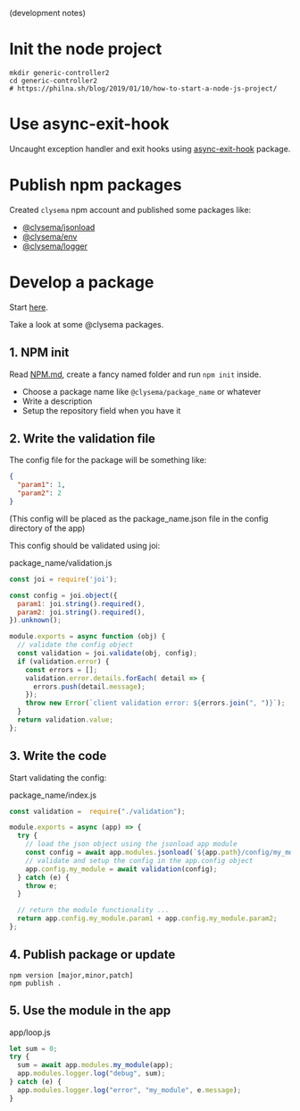 (development notes)

# Init the node project

```
mkdir generic-controller2
cd generic-controller2
# https://philna.sh/blog/2019/01/10/how-to-start-a-node-js-project/
```

# Use async-exit-hook

Uncaught exception handler and exit hooks using [async-exit-hook](https://github.com/tapppi/async-exit-hook) package.

# Publish npm packages

Created `clysema` npm account and published some packages like:

* [@clysema/jsonload](https://www.npmjs.com/package/@clysema/jsonload)
* [@clysema/env](https://www.npmjs.com/package/@clysema/env)
* [@clysema/logger](https://www.npmjs.com/package/@clysema/logger)

# Develop a package

Start [here](https://medium.freecodecamp.org/how-to-make-a-beautiful-tiny-npm-package-and-publish-it-2881d4307f78).

Take a look at some @clysema packages.

## 1. NPM init

Read [NPM.md](./NPM.md), create a fancy named folder and run `npm init` inside.

* Choose a package name like `@clysema/package_name` or whatever
* Write a description
* Setup the repository field when you have it

## 2. Write the validation file

The config file for the package will be something like:
```json
{
  "param1": 1,
  "param2": 2
}
```
(This config will be placed as the package_name.json file in the config directory of the app)

This config should be validated using joi:

package_name/validation.js
```js
const joi = require('joi');

const config = joi.object({
  param1: joi.string().required(),
  param2: joi.string().required(),
}).unknown();

module.exports = async function (obj) {
  // validate the config object
  const validation = joi.validate(obj, config);
  if (validation.error) {
    const errors = [];
    validation.error.details.forEach( detail => {
      errors.push(detail.message);
    });
    throw new Error(`client validation error: ${errors.join(", ")}`);
  }
  return validation.value;
};
```

## 3. Write the code

Start validating the config:

package_name/index.js
```js
const validation =  require("./validation");

module.exports = async (app) => {
  try {
    // load the json object using the jsonload app module
    const config = await app.modules.jsonload(`${app.path}/config/my_module.json`);
    // validate and setup the config in the app.config object
    app.config.my_module = await validation(config);
  } catch (e) {
    throw e;
  }

  // return the module functionality ...
  return app.config.my_module.param1 + app.config.my_module.param2;
};
```


## 4. Publish package or update

```
npm version [major,minor,patch]
npm publish .
```

## 5. Use the module in the app

app/loop.js
```js
let sum = 0;
try {
  sum = await app.modules.my_module(app);
  app.modules.logger.log("debug", sum);
} catch (e) {
  app.modules.logger.log("error", "my_module", e.message);
}
```
